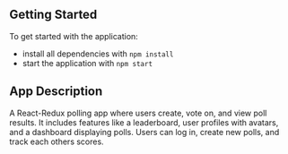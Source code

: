 ## Getting Started

To get started with the application:

- install all dependencies with `npm install`
- start the application with `npm start`

## App Description

A React-Redux polling app where users create, vote on, and view poll results. It includes features like a leaderboard, user profiles with avatars, and a dashboard displaying polls. Users can log in, create new polls, and track each others scores.